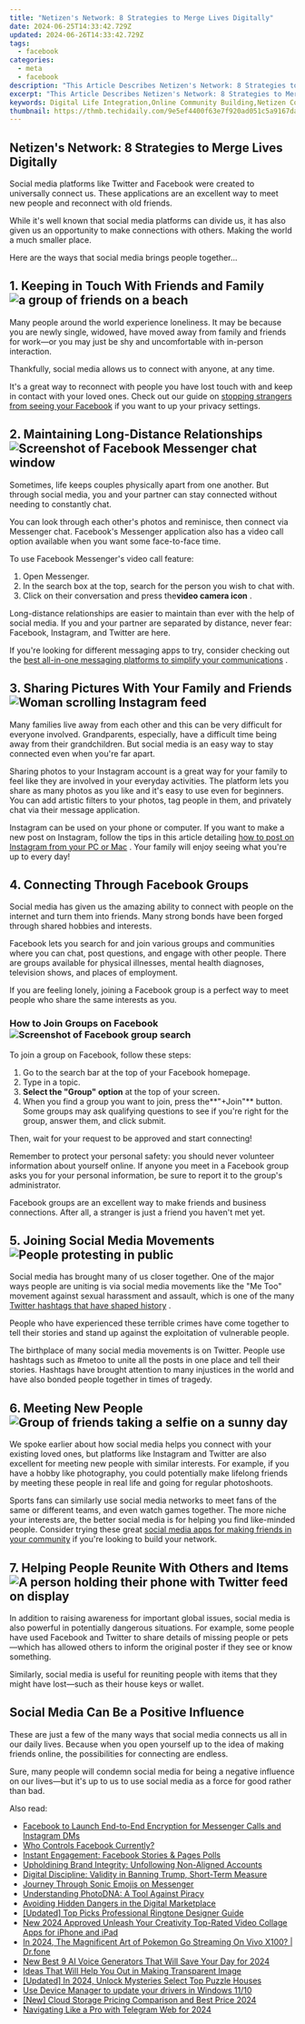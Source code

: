 ```yaml
---
title: "Netizen's Network: 8 Strategies to Merge Lives Digitally"
date: 2024-06-25T14:33:42.729Z
updated: 2024-06-26T14:33:42.729Z
tags:
  - facebook
categories:
  - meta
  - facebook
description: "This Article Describes Netizen's Network: 8 Strategies to Merge Lives Digitally"
excerpt: "This Article Describes Netizen's Network: 8 Strategies to Merge Lives Digitally"
keywords: Digital Life Integration,Online Community Building,Netizen Connectivity,Virtual Living Synergy,Social Media Networking,Digital Lifestyle Merge,Online Interaction Strategies
thumbnail: https://thmb.techidaily.com/9e5ef4400f63e7f920ad051c5a9167da56f0ec84a54929789d005136b7898918.jpg
---
```


## Netizen's Network: 8 Strategies to Merge Lives Digitally

 Social media platforms like Twitter and Facebook were created to universally connect us. These applications are an excellent way to meet new people and reconnect with old friends.

 While it's well known that social media platforms can divide us, it has also given us an opportunity to make connections with others. Making the world a much smaller place.

Here are the ways that social media brings people together...

## 1\. Keeping in Touch With Friends and Family ![a group of friends on a beach](https://static1.makeuseofimages.com/wordpress/wp-content/uploads/2023/05/enjoy-non-fitness-focused-activity-on-rest-day-such-as-socialising.jpg)

 Many people around the world experience loneliness. It may be because you are newly single, widowed, have moved away from family and friends for work—or you may just be shy and uncomfortable with in-person interaction.

 Thankfully, social media allows us to connect with anyone, at any time.

 It's a great way to reconnect with people you have lost touch with and keep in contact with your loved ones. Check out our guide on [stopping strangers from seeing your Facebook](https://www.makeuseof.com/how-to-prevent-strangers-viewing-facebook-profile/) if you want to up your privacy settings.

## 2\. Maintaining Long-Distance Relationships ![Screenshot of Facebook Messenger chat window](https://static1.makeuseofimages.com/wordpress/wp-content/uploads/2020/10/Screenshot-Facebook-Messenger-Chat-1.jpg)

 Sometimes, life keeps couples physically apart from one another. But through social media, you and your partner can stay connected without needing to constantly chat.

 You can look through each other's photos and reminisce, then connect via Messenger chat. Facebook's Messenger application also has a video call option available when you want some face-to-face time.

To use Facebook Messenger's video call feature:

1. Open Messenger.
2. In the search box at the top, search for the person you wish to chat with.
3. Click on their conversation and press the**video camera icon** .

 Long-distance relationships are easier to maintain than ever with the help of social media. If you and your partner are separated by distance, never fear: Facebook, Instagram, and Twitter are here.

 If you're looking for different messaging apps to try, consider checking out the [best all-in-one messaging platforms to simplify your communications](https://www.makeuseof.com/best-all-in-one-messaging-platforms/) .

## 3\. Sharing Pictures With Your Family and Friends ![Woman scrolling Instagram feed](https://static1.makeuseofimages.com/wordpress/wp-content/uploads/2023/06/instagram-feed.jpg)

 Many families live away from each other and this can be very difficult for everyone involved. Grandparents, especially, have a difficult time being away from their grandchildren. But social media is an easy way to stay connected even when you're far apart.

 Sharing photos to your Instagram account is a great way for your family to feel like they are involved in your everyday activities. The platform lets you share as many photos as you like and it's easy to use even for beginners. You can add artistic filters to your photos, tag people in them, and privately chat via their message application.

 Instagram can be used on your phone or computer. If you want to make a new post on Instagram, follow the tips in this article detailing [how to post on Instagram from your PC or Mac](https://www.makeuseof.com/tag/how-to-post-on-instagram-from-pc-mac/) . Your family will enjoy seeing what you're up to every day!

## 4\. Connecting Through Facebook Groups

 Social media has given us the amazing ability to connect with people on the internet and turn them into friends. Many strong bonds have been forged through shared hobbies and interests.

 Facebook lets you search for and join various groups and communities where you can chat, post questions, and engage with other people. There are groups available for physical illnesses, mental health diagnoses, television shows, and places of employment.

 If you are feeling lonely, joining a Facebook group is a perfect way to meet people who share the same interests as you.

### How to Join Groups on Facebook ![Screenshot of Facebook group search](https://static1.makeuseofimages.com/wordpress/wp-content/uploads/2020/10/Screenshot-Facebook-Groups-Search.jpg)

To join a group on Facebook, follow these steps:

1. Go to the search bar at the top of your Facebook homepage.
2. Type in a topic.
3. **Select the "Group" option** at the top of your screen.
4. When you find a group you want to join, press the**"+Join"** button. Some groups may ask qualifying questions to see if you're right for the group, answer them, and click submit.

Then, wait for your request to be approved and start connecting!

 Remember to protect your personal safety: you should never volunteer information about yourself online. If anyone you meet in a Facebook group asks you for your personal information, be sure to report it to the group's administrator.

 Facebook groups are an excellent way to make friends and business connections. After all, a stranger is just a friend you haven't met yet.

## 5\. Joining Social Media Movements ![People protesting in public](https://static1.makeuseofimages.com/wordpress/wp-content/uploads/2021/12/Web3-Protests-Against-Jack-Dorsey-Tweet.jpg)

 Social media has brought many of us closer together. One of the major ways people are uniting is via social media movements like the "Me Too" movement against sexual harassment and assault, which is one of the many [Twitter hashtags that have shaped history](https://www.makeuseof.com/twitter-hashtags-that-shaped-history/) .

 People who have experienced these terrible crimes have come together to tell their stories and stand up against the exploitation of vulnerable people.

 The birthplace of many social media movements is on Twitter. People use hashtags such as #metoo to unite all the posts in one place and tell their stories. Hashtags have brought attention to many injustices in the world and have also bonded people together in times of tragedy.

## 6\. Meeting New People ![Group of friends taking a selfie on a sunny day](https://static1.makeuseofimages.com/wordpress/wp-content/uploads/2023/02/why-a-sense-of-belonging-is-vital-for-your-wellbeing-and-how-to-find-it-online.jpg)

 We spoke earlier about how social media helps you connect with your existing loved ones, but platforms like Instagram and Twitter are also excellent for meeting new people with similar interests. For example, if you have a hobby like photography, you could potentially make lifelong friends by meeting these people in real life and going for regular photoshoots.

 Sports fans can similarly use social media networks to meet fans of the same or different teams, and even watch games together. The more niche your interests are, the better social media is for helping you find like-minded people. Consider trying these great [social media apps for making friends in your community](https://www.makeuseof.com/best-social-media-apps-for-making-friends/) if you're looking to build your network.

## 7\. Helping People Reunite With Others and Items ![A person holding their phone with Twitter feed on display](https://static1.makeuseofimages.com/wordpress/wp-content/uploads/2023/06/a-person-holding-a-silver-iphone-6.jpg)

 In addition to raising awareness for important global issues, social media is also powerful in potentially dangerous situations. For example, some people have used Facebook and Twitter to share details of missing people or pets—which has allowed others to inform the original poster if they see or know something.

 Similarly, social media is useful for reuniting people with items that they might have lost—such as their house keys or wallet.

## Social Media Can Be a Positive Influence

 These are just a few of the many ways that social media connects us all in our daily lives. Because when you open yourself up to the idea of making friends online, the possibilities for connecting are endless.

 Sure, many people will condemn social media for being a negative influence on our lives—but it's up to us to use social media as a force for good rather than bad.


<ins class="adsbygoogle"
     style="display:block"
     data-ad-format="autorelaxed"
     data-ad-client="ca-pub-7571918770474297"
     data-ad-slot="1223367746"></ins>



<ins class="adsbygoogle"
     style="display:block"
     data-ad-client="ca-pub-7571918770474297"
     data-ad-slot="8358498916"
     data-ad-format="auto"
     data-full-width-responsive="true"></ins>

<span class="atpl-alsoreadstyle">Also read:</span>
<div><ul>
<li><a href="https://facebook.techidaily.com/facebook-to-launch-end-to-end-encryption-for-messenger-calls-and-instagram-dms/"><u>Facebook to Launch End-to-End Encryption for Messenger Calls and Instagram DMs</u></a></li>
<li><a href="https://facebook.techidaily.com/who-controls-facebook-currently/"><u>Who Controls Facebook Currently?</u></a></li>
<li><a href="https://facebook.techidaily.com/instant-engagement-facebook-stories-and-pages-polls/"><u>Instant Engagement: Facebook Stories & Pages Polls</u></a></li>
<li><a href="https://facebook.techidaily.com/upholdining-brand-integrity-unfollowing-non-aligned-accounts/"><u>Upholdining Brand Integrity: Unfollowing Non-Aligned Accounts</u></a></li>
<li><a href="https://facebook.techidaily.com/digital-discipline-validity-in-banning-trump-short-term-measure/"><u>Digital Discipline: Validity in Banning Trump, Short-Term Measure</u></a></li>
<li><a href="https://facebook.techidaily.com/journey-through-sonic-emojis-on-messenger/"><u>Journey Through Sonic Emojis on Messenger</u></a></li>
<li><a href="https://facebook.techidaily.com/understanding-photodna-a-tool-against-piracy/"><u>Understanding PhotoDNA: A Tool Against Piracy</u></a></li>
<li><a href="https://facebook.techidaily.com/avoiding-hidden-dangers-in-the-digital-marketplace/"><u>Avoiding Hidden Dangers in the Digital Marketplace</u></a></li>
<li><a href="https://some-guidance.techidaily.com/updated-top-picks-professional-ringtone-designer-guide/"><u>[Updated] Top Picks  Professional Ringtone Designer Guide</u></a></li>
<li><a href="https://video-creation-software.techidaily.com/new-2024-approved-unleash-your-creativity-top-rated-video-collage-apps-for-iphone-and-ipad/"><u>New 2024 Approved Unleash Your Creativity Top-Rated Video Collage Apps for iPhone and iPad</u></a></li>
<li><a href="https://change-location.techidaily.com/in-2024-the-magnificent-art-of-pokemon-go-streaming-on-vivo-x100-drfone-by-drfone-virtual-android/"><u>In 2024, The Magnificent Art of Pokemon Go Streaming On Vivo X100? | Dr.fone</u></a></li>
<li><a href="https://sound-tweaking.techidaily.com/new-best-9-ai-voice-generators-that-will-save-your-day-for-2024/"><u>New Best 9 AI Voice Generators That Will Save Your Day for 2024</u></a></li>
<li><a href="https://ai-editing-video.techidaily.com/ideas-that-will-help-you-out-in-making-transparent-image/"><u>Ideas That Will Help You Out in Making Transparent Image</u></a></li>
<li><a href="https://screen-mirroring-recording.techidaily.com/updated-in-2024-unlock-mysteries-select-top-puzzle-houses/"><u>[Updated] In 2024, Unlock Mysteries  Select Top Puzzle Houses</u></a></li>
<li><a href="https://techidaily.com/use-device-manager-to-update-your-drivers-in-windows-1110-by-drivereasy-guide/"><u>Use Device Manager to update your drivers in Windows 11/10</u></a></li>
<li><a href="https://extra-information.techidaily.com/new-cloud-storage-pricing-comparison-and-best-price-2024/"><u>[New] Cloud Storage Pricing Comparison and Best Price 2024</u></a></li>
<li><a href="https://some-tips.techidaily.com/navigating-like-a-pro-with-telegram-web-for-2024/"><u>Navigating Like a Pro with Telegram Web for 2024</u></a></li>
</ul></div>
